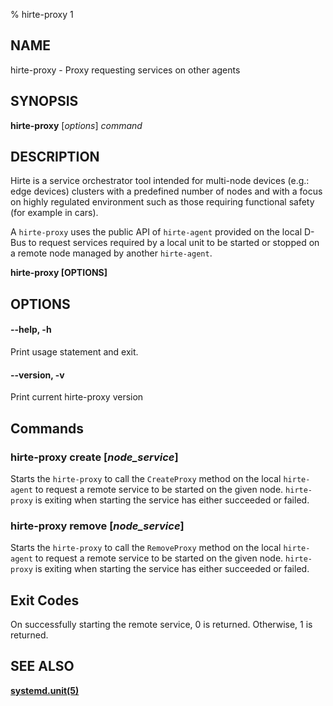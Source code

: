 % hirte-proxy 1

## NAME

hirte-proxy - Proxy requesting services on other agents

## SYNOPSIS

**hirte-proxy** [*options*] *command*

## DESCRIPTION

Hirte is a service orchestrator tool intended for multi-node devices
(e.g.: edge devices) clusters with a predefined number of nodes and
with a focus on highly regulated environment such as those requiring
functional safety (for example in cars).

A `hirte-proxy` uses the public API of `hirte-agent` provided on the
local D-Bus to request services required by a local unit to be started
or stopped on a remote node managed by another `hirte-agent`.

**hirte-proxy [OPTIONS]**

## OPTIONS

#### **--help**, **-h**

Print usage statement and exit.

#### **--version**,  **-v**

Print current hirte-proxy version


## Commands

### **hirte-proxy** create [*node_service*]

Starts the `hirte-proxy` to call the `CreateProxy` method on the local
`hirte-agent` to request a remote service to be started on the given
node. `hirte-proxy` is exiting when starting the service has either
succeeded or failed.

### **hirte-proxy** remove [*node_service*]

Starts the `hirte-proxy` to call the `RemoveProxy` method on the local
`hirte-agent` to request a remote service to be started on the given
node. `hirte-proxy` is exiting when starting the service has either
succeeded or failed.

## Exit Codes

On successfully starting the remote service, 0 is returned. Otherwise, 1 is returned.

## SEE ALSO

**[systemd.unit(5)](https://www.freedesktop.org/software/systemd/man/systemd.unit.html)**
